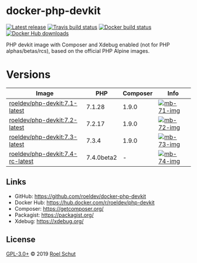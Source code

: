 docker-php-devkit
=================

[![Latest release][latest-release-img]][latest-release-url]
[![Travis build status][travis-build-img]][travis-build-url]
[![Docker build status][docker-build-img]][docker-build-url]
[![Docker Hub downloads][docker-pulls-img]][docker-pulls-url]

[latest-release-img]: https://img.shields.io/github/release/roeldev/docker-php-devkit.svg?label=latest
[latest-release-url]: https://github.com/roeldev/docker-php-devkit/releases
[travis-build-img]: https://img.shields.io/travis/roeldev/docker-php-devkit.svg
[travis-build-url]: https://travis-ci.org/roeldev/docker-php-devkit
[docker-build-img]: https://img.shields.io/docker/cloud/build/roeldev/php-devkit.svg
[docker-build-url]: https://hub.docker.com/r/roeldev/php-devkit
[docker-pulls-img]: https://img.shields.io/docker/pulls/roeldev/php-devkit.svg
[docker-pulls-url]: https://hub.docker.com/r/roeldev/php-devkit


PHP devkit image with Composer and Xdebug enabled (not for PHP alphas/betas/rcs), based on the official PHP Alpine images.


# Versions

| Image | PHP | Composer | Info |
|-------|-----|----------|------|
| [roeldev/php-devkit:7.1-latest][docker-tags-url] | 7.1.28 | 1.9.0 | [![mb-71-img]][mb-71-url]
| [roeldev/php-devkit:7.2-latest][docker-tags-url] | 7.2.17 | 1.9.0 | [![mb-72-img]][mb-72-url]
| [roeldev/php-devkit:7.3-latest][docker-tags-url] | 7.3.4 | 1.9.0 | [![mb-73-img]][mb-73-url]
| [roeldev/php-devkit:7.4-rc-latest][docker-tags-url] | 7.4.0beta2 | - | [![mb-74-img]][mb-74-url]

[docker-tags-url]: https://hub.docker.com/r/roeldev/php-devkit/tags
[mb-71-img]: https://images.microbadger.com/badges/image/roeldev/php-devkit:7.1-latest.svg
[mb-71-url]: https://microbadger.com/images/roeldev/php-devkit:7.1-latest
[mb-72-img]: https://images.microbadger.com/badges/image/roeldev/php-devkit:7.2-latest.svg
[mb-72-url]: https://microbadger.com/images/roeldev/php-devkit:7.2-latest
[mb-73-img]: https://images.microbadger.com/badges/image/roeldev/php-devkit:7.3-latest.svg
[mb-73-url]: https://microbadger.com/images/roeldev/php-devkit:7.3-latest
[mb-74-img]: https://images.microbadger.com/badges/image/roeldev/php-devkit:7.4-rc-latest.svg
[mb-74-url]: https://microbadger.com/images/roeldev/php-devkit:7.4-rc-latest


## Links
- GitHub: https://github.com/roeldev/docker-php-devkit
- Docker Hub: https://hub.docker.com/r/roeldev/php-devkit
- Composer: https://getcomposer.org/
- Packagist: https://packagist.org/
- Xdebug: https://xdebug.org/


## License
[GPL-3.0+](LICENSE) © 2019 [Roel Schut](https://roelschut.nl)
